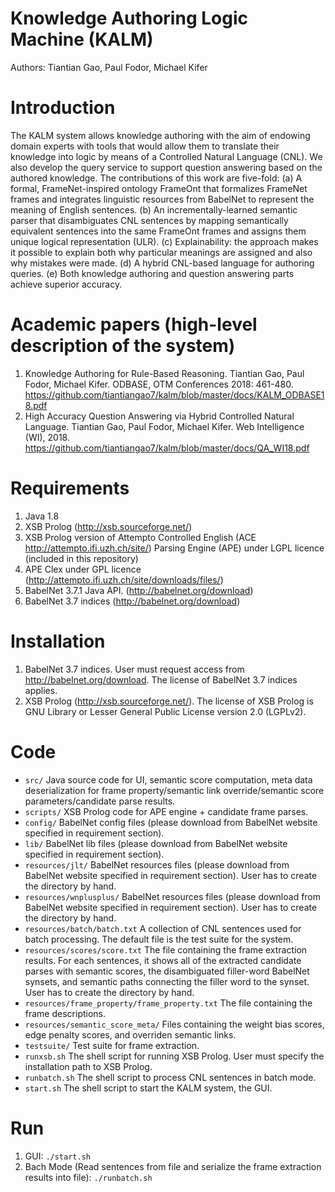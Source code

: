 # Knowledge Authoring Logic Machine (KALM)
Authors: Tiantian Gao, Paul Fodor, Michael Kifer

# Introduction
The KALM system allows knowledge authoring with the aim of endowing domain experts with tools that would allow them to translate their knowledge into logic by means of a Controlled Natural Language (CNL). We also develop the query service to support question answering based on the authored knowledge. The contributions of this work are five-fold:
(a) A formal, FrameNet-inspired ontology FrameOnt that formalizes FrameNet frames and integrates linguistic resources from BabelNet to represent the meaning of English sentences.
(b) An incrementally-learned semantic parser that disambiguates CNL sentences by mapping semantically equivalent sentences into the same FrameOnt frames and assigns them unique logical representation (ULR). 
(c) Explainability: the approach makes it possible to explain both why particular meanings are assigned and also why mistakes were made.
(d) A hybrid CNL-based language for authoring queries.
(e) Both knowledge authoring and question answering parts achieve superior accuracy.

# Academic papers (high-level description of the system)
1. Knowledge Authoring for Rule-Based Reasoning. Tiantian Gao, Paul Fodor, Michael Kifer. ODBASE, OTM Conferences 2018: 461-480.  https://github.com/tiantiangao7/kalm/blob/master/docs/KALM_ODBASE18.pdf
2. High Accuracy Question Answering via Hybrid Controlled Natural Language. Tiantian Gao, Paul Fodor, Michael Kifer. Web Intelligence (WI), 2018. https://github.com/tiantiangao7/kalm/blob/master/docs/QA_WI18.pdf

# Requirements
1. Java 1.8
2. XSB Prolog (http://xsb.sourceforge.net/)
3. XSB Prolog version of Attempto Controlled English (ACE http://attempto.ifi.uzh.ch/site/) Parsing Engine (APE) under LGPL licence (included in this repository)
4. APE Clex under GPL licence (http://attempto.ifi.uzh.ch/site/downloads/files/)
5. BabelNet 3.7.1 Java API. (http://babelnet.org/download)
6. BabelNet 3.7 indices (http://babelnet.org/download)

# Installation
1. BabelNet 3.7 indices. User must request access from http://babelnet.org/download. The license of BabelNet 3.7 indices applies.
2. XSB Prolog (http://xsb.sourceforge.net/). The license of XSB Prolog is GNU Library or Lesser General Public License version 2.0 (LGPLv2).

# Code
* `src/` Java source code for UI, semantic score computation, meta data deserialization for frame property/semantic link override/semantic score parameters/candidate parse results.
* `scripts/` XSB Prolog code for APE engine + candidate frame parses.
* `config/` BabelNet config files (please download from BabelNet website specified in requirement section).
* `lib/` BabelNet lib files (please download from BabelNet website specified in requirement section).
* `resources/jlt/` BabelNet resources files (please download from BabelNet website specified in requirement section). User has to create the directory by hand.
* `resources/wnplusplus/` BabelNet resources files (please download from BabelNet website specified in requirement section). User has to create the directory by hand.
* `resources/batch/batch.txt` A collection of CNL sentences used for batch processing. The default file is the test suite for the system.
* `resources/scores/score.txt` The file containing the frame extraction results. For each sentences, it shows all of the extracted candidate parses with semantic scores, the disambiguated filler-word BabelNet synsets, and semantic paths connecting the filler word to the synset. User has to create the directory by hand. 
* `resources/frame_property/frame_property.txt` The file containing the frame descriptions.
* `resources/semantic_score_meta/` Files containing the weight bias scores, edge penalty scores, and overriden semantic links.
* `testsuite/` Test suite for frame extraction.
* `runxsb.sh` The shell script for running XSB Prolog. User must specify the installation path to XSB Prolog.
* `runbatch.sh` The shell script to process CNL sentences in batch mode.
* `start.sh` The shell script to start the KALM system, the GUI.

# Run
1. GUI: `./start.sh`
2. Bach Mode (Read sentences from file and serialize the frame extraction results into file): `./runbatch.sh`
